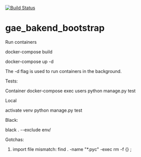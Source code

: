 [![Build Status](https://travis-ci.org/olegnatsevsky/testdriven-app.svg?branch=master)](https://travis-ci.org/olegnatsevsky/testdriven-app)

# gae_bakend_bootstrap

Run containers

docker-compose build

docker-compose up -d

The -d flag is used to run containers in the background.

Tests:

Container
docker-compose exec users python manage.py test

Local

activate venv
python manage.py test


Black:

black . --exclude env/

Gotchas:

1. import file mismatch:
find . -name "*.pyc" -exec rm -f {} \;
